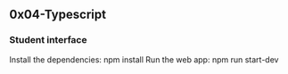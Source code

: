 ## 0x04-Typescript
### Student interface

Install the dependencies:
npm install
Run the web app:
npm run start-dev